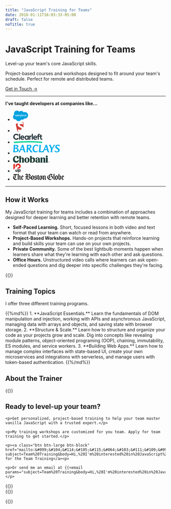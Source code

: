 ```yaml
---
title: "JavaScript Training for Teams"
date: 2018-01-11T16:03:33-05:00
draft: false
noTitle: true
---
```


<h1 class="no-padding-top no-margin-bottom h5 text-sans">JavaScript Training for Teams</h1>
<p class="text-xlarge margin-bottom-small text-serif">Level-up your team's core JavaScript skills.</p><p></p>

<p><span class="text-large">Project-based courses and workshops designed to fit around your team's schedule. Perfect for remote and distributed teams.</span></p>

<p class="margin-bottom-large"><a class="btn" href="#ready-to-buy">Get in Touch &rarr;</a></p>

<hr>
<p class="line-overlay text-center"><strong>I've taught developers at companies like...</strong></p>

<ul class="list-inline list-inline-spaced text-center no-margin-bottom">
	<li class="margin-bottom">
		<svg xmlns="http://www.w3.org/2000/svg" class="company-logo" id="logo-salesforce" width="3.4140625em" height="2.375em" viewBox="0 0 92 64" aria-label="Salesforce"><g fill="none" fill-rule="evenodd"><path fill="#00A1E0" d="M38.05 6.98c2.948-3.071 7.055-4.978 11.595-4.978 6.035 0 11.302 3.366 14.106 8.363a19.494 19.494 0 017.974-1.695c10.886 0 19.71 8.902 19.71 19.885 0 10.983-8.824 19.885-19.71 19.885-1.331 0-2.629-.133-3.884-.386-2.469 4.403-7.177 7.379-12.578 7.379-2.261 0-4.4-.52-6.303-1.451C46.456 59.872 40.623 64 33.826 64c-7.078 0-13.112-4.48-15.427-10.761a15.176 15.176 0 01-3.137.327C6.833 53.567 0 46.663 0 38.146a15.442 15.442 0 017.631-13.357 17.662 17.662 0 01-1.46-7.053C6.171 7.94 14.122 0 23.93 0a17.73 17.73 0 0114.12 6.98"></path><path fill="#ffffff" d="M13.244 33.19l.37-1.027c.059-.176.192-.118.246-.085.103.061.177.116.31.194 1.09.689 2.1.696 2.415.696.816 0 1.322-.432 1.322-1.015v-.03c0-.634-.78-.874-1.681-1.15l-.2-.064c-1.237-.352-2.56-.861-2.56-2.427v-.032c0-1.486 1.199-2.523 2.915-2.523l.188-.002c1.008 0 1.982.293 2.688.721.064.04.126.114.09.212l-.38 1.027c-.067.175-.25.059-.25.059a5.41 5.41 0 00-2.382-.611c-.728 0-1.196.386-1.196.91v.033c0 .611.802.872 1.732 1.175l.16.05c1.233.39 2.549.93 2.549 2.415v.031c0 1.605-1.166 2.602-3.041 2.602-.921 0-1.802-.142-2.734-.637-.176-.102-.35-.19-.522-.315-.018-.026-.097-.057-.04-.207zm27.457 0l.371-1.027c.054-.168.211-.106.245-.085.102.063.178.116.31.194 1.092.689 2.1.696 2.418.696.813 0 1.32-.432 1.32-1.015v-.03c0-.634-.779-.874-1.68-1.15l-.2-.064c-1.239-.352-2.562-.861-2.562-2.427v-.032c0-1.486 1.2-2.523 2.916-2.523l.187-.002c1.008 0 1.983.293 2.69.721.062.04.125.114.09.212-.035.091-.347.931-.38 1.027-.069.175-.25.059-.25.059a5.41 5.41 0 00-2.383-.611c-.728 0-1.196.386-1.196.91v.033c0 .611.801.872 1.732 1.175l.16.05c1.233.39 2.548.93 2.548 2.415v.031c0 1.605-1.165 2.602-3.04 2.602-.922 0-1.803-.142-2.734-.637-.176-.102-.35-.19-.523-.315-.018-.026-.097-.057-.039-.207zm20.31-4.829a5.89 5.89 0 01.23 1.682c0 .6-.076 1.165-.23 1.681a3.77 3.77 0 01-.71 1.361 3.384 3.384 0 01-1.204.906c-.48.22-1.044.33-1.678.33-.634 0-1.2-.11-1.678-.33a3.384 3.384 0 01-1.204-.906 3.793 3.793 0 01-.711-1.36 5.909 5.909 0 01-.23-1.682c0-.6.077-1.166.23-1.682.154-.52.393-.978.71-1.36a3.442 3.442 0 011.205-.914c.479-.224 1.042-.337 1.678-.337.636 0 1.199.113 1.678.337.478.223.884.53 1.204.914.318.382.558.84.71 1.36zm-1.564 1.682c0-.907-.168-1.62-.502-2.12-.33-.496-.83-.736-1.526-.736-.696 0-1.192.24-1.518.736-.327.5-.494 1.213-.494 2.12 0 .906.167 1.624.496 2.128.324.502.82.745 1.516.745.696 0 1.196-.244 1.526-.745.332-.504.502-1.222.502-2.128zm14.422 2.63l.384 1.062c.05.13-.063.187-.063.187-.593.23-1.416.394-2.217.394-1.358 0-2.398-.391-3.092-1.163-.69-.77-1.042-1.817-1.042-3.116 0-.601.087-1.17.257-1.685.17-.52.425-.978.761-1.36a3.613 3.613 0 011.261-.914c.5-.223 1.088-.335 1.744-.335.443 0 .837.027 1.175.077.361.056.842.186 1.045.265.037.014.14.064.098.185-.148.417-.249.689-.386 1.069-.06.162-.182.108-.182.108-.515-.162-1.009-.236-1.654-.236-.775 0-1.357.258-1.737.763-.384.509-.599 1.176-.602 2.063-.003.973.241 1.694.673 2.14.431.445 1.033.67 1.791.67.307 0 .597-.02.858-.061.258-.041.5-.121.728-.21 0 0 .147-.055.2.097zm8.01-4.607c.341 1.194.163 2.225.157 2.282-.013.136-.153.138-.153.138l-5.299-.004c.033.805.226 1.375.616 1.762.383.379.991.622 1.814.623 1.258.003 1.795-.25 2.176-.391 0 0 .145-.052.2.092l.345.971c.07.163.014.22-.045.253-.332.183-1.137.525-2.669.529-.743.003-1.39-.103-1.923-.31a3.502 3.502 0 01-1.333-.883 3.497 3.497 0 01-.769-1.347 5.713 5.713 0 01-.239-1.692c0-.6.077-1.17.232-1.691.155-.525.396-.988.717-1.377a3.479 3.479 0 011.221-.93c.486-.229 1.088-.341 1.75-.341.567 0 1.085.122 1.516.308.332.142.666.399 1.008.767.216.232.545.74.678 1.241zm-5.27 1.107h3.78c-.039-.486-.134-.922-.352-1.25-.332-.496-.79-.769-1.485-.769-.696 0-1.19.273-1.517.769-.214.328-.352.746-.427 1.25zm-37.175-1.107c.34 1.194.165 2.225.159 2.282-.014.136-.154.138-.154.138l-5.3-.004c.034.805.226 1.375.617 1.762.383.379.99.622 1.813.623 1.258.003 1.797-.25 2.177-.391 0 0 .145-.052.199.092l.346.971c.07.163.014.22-.044.253-.334.183-1.14.525-2.67.529-.744.003-1.391-.103-1.923-.31a3.514 3.514 0 01-1.334-.883 3.506 3.506 0 01-.767-1.347 5.68 5.68 0 01-.241-1.692c0-.6.078-1.17.232-1.691a3.88 3.88 0 01.718-1.377 3.488 3.488 0 011.22-.93c.488-.229 1.09-.341 1.75-.341a3.85 3.85 0 011.518.308c.332.142.666.399 1.007.767.216.232.545.74.677 1.241zm-5.271 1.107h3.782c-.04-.486-.135-.922-.352-1.25-.33-.496-.79-.769-1.485-.769-.696 0-1.191.273-1.516.769-.216.328-.353.746-.43 1.25zm-9.346-.253s.418.037.874.103v-.224c0-.707-.147-1.04-.436-1.263-.296-.226-.738-.343-1.31-.343 0 0-1.29-.016-2.31.538-.047.028-.086.044-.086.044s-.128.045-.174-.086L21 26.681c-.058-.145.047-.211.047-.211.477-.372 1.633-.597 1.633-.597a8.711 8.711 0 011.421-.131c1.058 0 1.877.246 2.434.733.558.489.842 1.277.842 2.339l.003 4.848s.011.14-.122.172c0 0-.195.054-.37.095-.177.041-.815.171-1.336.259a9.744 9.744 0 01-1.61.134c-.515 0-.987-.048-1.403-.143a2.92 2.92 0 01-1.079-.468 2.192 2.192 0 01-.69-.829c-.163-.333-.245-.74-.245-1.21 0-.461.097-.872.284-1.222.188-.348.446-.643.77-.874a3.425 3.425 0 011.105-.513c.413-.11.852-.167 1.306-.167.333 0 .611.007.827.024zm-2.109 3.724c-.003-.001.475.375 1.554.309a10.82 10.82 0 001.43-.19v-2.41s-.678-.111-1.439-.122c-1.079-.013-1.539.384-1.536.383-.318.226-.473.561-.473 1.025 0 .297.053.529.16.691.067.107.096.147.304.314zm44.855-6.455c-.05.145-.307.871-.4 1.112-.034.092-.09.155-.193.144 0 0-.304-.07-.582-.07-.191 0-.464.024-.71.1a1.586 1.586 0 00-.654.393c-.194.187-.351.45-.465.78-.116.332-.176.86-.176 1.39v3.948a.16.16 0 01-.16.161h-1.391a.162.162 0 01-.164-.16v-7.905c0-.089.065-.16.154-.16h1.357c.09 0 .154.071.154.16v.646c.203-.272.567-.512.896-.66.33-.15.699-.26 1.366-.22.347.021.798.116.889.151a.144.144 0 01.079.19zm-13.07-3.663c.037.015.138.064.098.184l-.407 1.113c-.034.084-.056.134-.229.082a2.388 2.388 0 00-.707-.11c-.21 0-.4.027-.568.083a1.084 1.084 0 00-.444.274 1.545 1.545 0 00-.372.566c-.195.56-.27 1.157-.28 1.195h1.694c.143 0 .188.066.174.171l-.198 1.102c-.032.16-.177.154-.177.154h-1.746l-1.193 6.756a10.426 10.426 0 01-.466 1.78c-.187.489-.38.846-.69 1.187a2.43 2.43 0 01-.979.682c-.367.135-.813.204-1.3.204a3.19 3.19 0 01-.777-.075 4.198 4.198 0 01-.485-.142c-.065-.023-.118-.106-.08-.212.036-.105.35-.964.392-1.077.054-.136.192-.084.192-.084.094.04.16.066.285.091.127.025.297.047.426.047.231 0 .441-.028.624-.09.22-.071.35-.2.484-.372.14-.181.254-.426.371-.755.117-.333.224-.773.316-1.306l1.188-6.633h-1.17c-.14 0-.188-.066-.172-.172l.196-1.102c.031-.16.18-.154.18-.154h1.201l.065-.358c.18-1.064.537-1.873 1.065-2.404.531-.535 1.286-.805 2.244-.805.274 0 .516.018.721.055.201.038.354.073.524.125zm-23.676 11.46c0 .09-.062.161-.152.161H29.26c-.09 0-.151-.072-.151-.16V22.674c0-.087.062-.159.15-.159h1.406c.09 0 .152.072.152.16v11.311z"></path></g></svg>
	</li>
	<li class="margin-bottom">
		<svg xmlns="http://www.w3.org/2000/svg" class="company-logo" id="logo-smashing" height="2.2325em" width="2.375em" viewBox="0 0 47 50" aria-label="Smashing Magazine"><g id="S"><g id="Kasten"><path fill="#d13c33" d="M38.51 30.34a27.55 27.55 0 00-7-3.78 28.32 28.32 0 01-5.36-2.87q-6-4.18-6-10.37a10.63 10.63 0 012.25-6.89 10.19 10.19 0 01.86-.94l-8.55 2A4.62 4.62 0 0011.18 13l7.08 30.59A4.62 4.62 0 0023.79 47l3.51-.81-.3-.03a33.76 33.76 0 01-6.78-2.92l3.66-8.18a16.3 16.3 0 0010.4 3.66c4 0 6-1.43 6-4.27a5.26 5.26 0 00-1.77-4.11zM57.85 34.45L50.77 3.86A4.62 4.62 0 0045.23.4l-5.15 1.19q.89.14 1.76.33a28.13 28.13 0 016.66 2.39l-3 8c-2.24-1.92-5.37-2.88-9.37-2.88q-5.38 0-5.39 4.28a3.86 3.86 0 001.77 3 36.82 36.82 0 007.56 3.66 23.64 23.64 0 016.39 3.55 12.68 12.68 0 012 2A12.35 12.35 0 0151 33.75a11.85 11.85 0 01-2.45 7.58L54.38 40a4.61 4.61 0 003.47-5.55z"></path></g></g></svg>
	</li>
	<li class="margin-bottom">
		<svg xmlns="http://www.w3.org/2000/svg" class="company-logo" id="logo-clearleft" width="6.65em" height="2.375em" viewBox="0 0 154 54" aria-label="Clearleft"><path class="Logo-text" fill="#25333A" d="M152.5 27.5v5.4h-2.4c-5.5 0-8.6-3.3-8.6-9.3v-6.8h-7.4v16.1h-5.6V16.8h-3.1l-.1-4.6h3.1v-.6c0-6 3-9.3 8.6-9.3h2.4v5.4H137c-2 0-2.9 1.3-2.9 4v.6h7.4v-4l5.6-3.6v7.4h4v4.6h-4v6.8c0 2.7 1 4 2.9 4h2.5zM77 11.9h5.6v21H77v-2c-1.7 1.7-4 2.7-6.4 2.6-5.7 0-10.1-4.8-10.1-11s4.4-11 10.1-11c2.4-.1 4.7.8 6.4 2.5v-2.1zm0 10.5c0-3.5-2.4-6.1-5.6-6.1s-5.6 2.6-5.6 6.1 2.3 6.1 5.6 6.1S77 26 77 22.4zm12.9-8.7v-1.8h-5.4v21h5.6v-9.5c0-4.5.8-6.8 5-6.8h1.5v-5.4h-.2c-3 0-5.2.9-6.5 2.5zM98 32.8h5.6V2.4H98v30.4zM17 8.1c3.2 0 6.1 1.8 7.6 4.5l.1.2.2-.1 4.8-3.1.3-.1-.1-.2C27 5 22.2 2.4 17.1 2.4 8.6 2.3 1.6 9.1 1.5 17.5v.3c-.1 8.5 6.8 15.4 15.3 15.5h.3c5.1.1 9.9-2.5 12.8-6.7l.1-.2-5.2-3.4-.1.2c-1.6 2.7-4.5 4.4-7.6 4.5-5.2 0-9.2-4.3-9.2-9.8 0-4.8 3.4-9.8 9.1-9.8zm14.6 24.7h5.6V2.4h-5.6v30.4zm94-10.5c0 .6 0 1.1-.1 1.7v.5h-14.8c.5 2.5 2.8 4.3 5.4 4.1 2 0 3.9-.7 5.5-2l.4-.3 2.8 4-.3.3c-2.4 2-5.5 3.1-8.6 3-6.4 0-10.8-4.6-10.8-11.1s4.3-11.1 10.6-11.1c5.7-.2 9.8 4.4 9.9 10.9zm-5.7-2.2c-.6-2.5-2.2-3.9-4.5-3.9-2.4-.1-4.4 1.6-4.7 3.9h9.2zm-60.7 2.2c0 .6 0 1.1-.1 1.7v.5H44.3c.5 2.5 2.8 4.3 5.4 4.1 2 0 3.9-.7 5.5-2l.4-.3 2.8 4-.3.3c-2.4 2-5.5 3.1-8.6 3-6.4 0-10.8-4.6-10.8-11.1S43 11.2 49.2 11.2c5.9 0 10 4.6 10 11.1zm-5.6-2.2c-.6-2.5-2.2-3.9-4.5-3.9-2.4-.1-4.4 1.6-4.7 3.9h9.2z"></path><clipPath id="a"><path d="M151.8 44c-.2-1-1.1-1.6-2-1.4h-.1c-1.1.4-2.2.4-3.3.2-1.4-.2-2.9-.3-4.3-.5-2.4-.3-4.8-.5-7.2-.7-2.6-.2-5.3-.3-7.9-.5-2.5-.2-4.9-.4-7.4-.5-5.2-.3-10.5-.5-15.7-.6-4.4-.2-19.6-.3-23.9-.3-3.1 0-6.1.1-9.2.2-4.1 0-18.9.3-23 .6-4.3.2-8.7.4-13 .7-4 .3-8 .5-11.9.7-.9 0-1.8.1-2.7.3-2.4 0-4.4.2-6.5.3-1.7.1-3.4.1-5 .4-.7 0-1-.4-2.1-.3s-2.1.5-2.1 1.1c-.5.1 0 .4-.6.5v.5c.4.2.6.4 0 .7v.2c.3-.1.4 0 .6.1v.4c-.4.2-.2.4-.1.5s.5.4.4.7c-.1.5.1 1 .5 1.3v.2c.1.7 1.1 1.3 1.2 2 .1.5 1 1 2.3.9 1.1-.1 1.5-.5 2.5-.7.2 0 .8-.1 1-.1 4.2-.3 8.5-.6 12.7-1 1.2-.1 2.6-.1 3.7-.3 1.5-.3 3.1-.3 4.6-.5 2.9-.3 5.8-.5 8.6-.5 2.4 0 4.8-.3 7.2-.4 1.3-.1 2.7.1 4-.1.5-.1 1-.1 1.6-.1 1.4.1 13.7-.1 15.1-.1 2.8 0 5.6-.1 8.4-.2 3.3-.1 17.4-.2 20.7 0 1.1 0 2.3.2 3.4.2 3.1-.2 6.2.1 9.3.2 2.7.1 5.4.3 8.1.4s5.2.2 7.8.5c1 .1 2.1.2 3.1.3.8.1 1.4-.2 2.2-.1 2 .3 4.1.5 6.2.6 1.1 0 2.2.1 3.2.3 1.6.3 3.1.5 4.7.7l1 .4c.9.4 1.8.5 2.8.3.5-.3.8-1 .6-1.6v-.2c.1-.2.2-.3.1-.5.3-.1.3-.2.2-.4.2-.6.7-1.1.4-1.7-.1-.2-.4-.6.4-.8v-.5c-.4 0-.4-.2-.5-.3-.2-.5-.1-1-.1-1.5zm-73.5 1.3h-.2.2"></path></clipPath><path clip-path="url(#a)" fill="none" stroke="#23D8A0" stroke-width="13" d="M-1.1 49.4s50.4-6.3 81.9-6 77.1 4.6 77.1 4.6"></path></svg>
	</li>
	<li class="margin-bottom">
		<svg xmlns="http://www.w3.org/2000/svg" class="company-logo" id="logo-barclays" style="margin-bottom:0.45em" width="10.5em" height="1.75em" viewBox="0 0 2701 450" aria-label="Barclays"><path d="M2689.147 109.064c-17.495-31.706-55.209-55.754-96.172-55.754-36.028 0-67.716 14.755-67.716 53.014 0 32.215 39.891 54.067 81.417 80.855 45.32 28.404 92.326 63.342 92.326 124.014 0 79.222-77.026 127.826-166.085 127.826-36.607 0-74.83-7.096-117.99-23.485l7.08-105.447c20.78 42.087 59.583 75.392 116.9 75.392 44.266 0 77.026-21.29 77.026-58.459 0-31.689-26.788-51.345-59.53-71-68.858-41.509-112.527-74.866-112.527-134.941 0-90.165 75.375-120.203 153.49-120.203 45.32 0 73.759 8.203 102.69 8.203l-10.909 99.985m-381.845 94.486c-9.872 16.407-22.378 38.768-30.072 55.192-6.535 31.126-9.82 72.67-9.82 118.534 0 19.129 3.285 44.792 12.015 53.54h-114.16c20.184-19.111 28.404-136.539 27.333-173.708-15.3-52.978-36.098-103.796-67.769-165.54-20.165-38.767-43.686-75.41-58.441-82.489 25.663-2.16 58.441-3.811 74.303-3.811 28.386 0 36.062 3.811 53.558 42.07 27.262 61.743 47.48 108.135 59.513 142.581 28.966-45.355 49.166-76.481 75.392-119.096 6.552-10.381 12.015-23.485 12.015-36.062 0-9.855-1.651-20.763-6.007-25.682h113.088c-21.852 4.919-120.202 159.533-140.948 194.471m-397.162-95.558-67.716 146.92h110.33l-42.614-146.92m132.762 326.636c-36.08 0-38.785-1.072-67.751-100.494l-10.364-36.607c-17.46 8.186-48.64 12.015-98.333 12.015h-50.256l-8.748 18.567c-12.559 27.895-29.492 60.62-29.492 83.613 0 5.463.544 11.453 2.74 19.112h-298.285c16.951-19.112 22.414-80.838 30.6-192.855l1.633-26.753c4.374-63.921 7.694-113.088 7.115-147.482-.545-28.404-3.285-46.444-10.926-54.63h115.284c-16.407 12.578-22.432 80.294-30.055 192.31l-2.196 26.753c-2.74 41.526-8.185 84.123-8.185 125.648 0 19.094 7.64 23.468 27.332 23.468 69.894 0 87.407-1.633 119.06-22.94 19.657-36.063 42.088-81.418 63.905-128.389l29.546-62.815c27.841-59.004 55.139-119.114 55.139-130.567 0-8.22-2.178-15.844-5.428-23.503H1967s37.135 137.681 45.338 167.156l18.005 66.662c31.126 112 50.817 166.612 77.043 187.92-21.887 2.74-53.013 3.811-64.484 3.811m-743.471 4.391c-108.715 0-171.548-89.585-171.548-190.096 0-139.842 75.92-248.047 220.697-248.047 45.337 0 66.662 8.203 103.234 8.203l-10.909 107.626c-20.762-37.696-54.647-63.377-99.967-63.377-90.13 0-126.737 97.261-126.737 180.84 0 90.674 50.818 140.367 118.534 140.367 36.607 0 68.823-9.836 122.926-47.515-21.852 69.947-72.67 112-156.23 112M922.504 60.441c-10.381 0-22.976 0-32.778 1.089-3.285 18.022-6.025 49.166-9.854 99.405l-2.196 29.528c5.498 1.106 12.577 1.668 19.147 1.668 52.416 0 88.496-31.723 88.496-79.766 0-32.813-22.94-51.924-62.815-51.924m152.383 388.414c-31.126 0-38.785-4.936-49.149-19.146L907.731 265.82c-9.292-12.559-16.389-22.94-31.126-22.94h-2.74l-2.161 31.689c-2.758 43.159-4.392 77.605-4.392 103.269.545 28.404 3.83 45.864 11.488 52.978H764.623c16.371-14.755 22.361-63.922 31.67-192.854l1.652-26.753c4.374-63.36 7.659-112.544 7.097-146.938-.562-30.055-3.812-48.64-12.033-55.192h155.686c50.8 0 120.73 8.766 120.73 91.237 0 67.716-45.356 104.885-101.601 122.346 5.463 4.936 15.282 17.495 21.307 25.154l85.756 113.633c53.54 70.474 57.897 73.741 77.044 83.578-24.048 2.723-56.264 3.83-77.044 3.83M542.855 107.991l-68.331 146.92h110.893l-42.562-146.92m132.71 326.636c-36.028 0-38.768-1.072-67.717-100.494l-10.381-36.607c-17.513 8.186-48.64 12.015-98.351 12.015H448.86l-8.73 18.567c-8.748 19.691-30.055 60.128-29.51 83.613 0 5.463.544 10.926 2.74 19.112H312.304c28.948-28.949 65.555-96.138 116.356-204.852l29.51-62.816C484.923 106.36 513.344 41.892 513.344 32.6c0-8.22-2.16-15.844-5.463-23.503h91.8S623.674 100.334 645 176.253l18.022 66.662c31.144 112 50.8 166.611 77.026 187.919-23.485 2.722-52.996 3.794-64.484 3.794m-520.07-374.73c-8.203 0-19.111 0-29.493 1.106-4.374 29.493-7.114 57.897-9.275 89.023 0 0-1.65 26.753-1.65 25.664H126c53.54 0 102.725-18.567 102.725-67.699 0-28.439-23.503-48.095-73.232-48.095m-13.63 167.156h-30.038l-4.374 62.27c-2.178 27.333-3.285 50.257-3.83 77.571 0 3.847 12.015 12.033 40.402 12.033 59.003 0 97.806-29.493 97.806-78.133 0-54.085-44.266-73.74-99.967-73.74m6.552 203.762H.915c18.585-16.406 23.503-80.31 31.689-192.854l1.634-26.209c4.391-63.922 7.658-113.088 7.114-147.482-.545-29.51-3.83-48.64-12.033-55.192h164.978c39.33 0 118.007 2.196 118.007 84.123 0 54.63-50.818 88.496-97.244 100.546 65.555 6.552 114.722 38.224 114.722 105.957-.018 73.197-68.84 131.111-181.367 131.111" fill="#00AEEF" fill-rule="nonzero"></path></svg>
	</li>
	<li class="margin-bottom">
		<svg xmlns="http://www.w3.org/2000/svg" class="company-logo" id="logo-chobani" style="height:1.6em;" viewBox="0 0 301.46 58.75" aria-label="Chobani"><path d="M27.44 8.55c3.47 0 5.25 1.45 5.25 3.63 0 1.61-1.29 3-1.29 5.73 0 4.12 2.9 7.26 7.59 7.26 4.92 0 8.15-3.39 8.15-8.72 0-7.5-5.89-13.56-19.29-13.56C11.62 2.91 0 14.61 0 31.39c0 16.46 9.68 27.36 26.15 27.36 13.48 0 21.71-8.72 21.71-19.29 0-3.55-1.13-4.6-2.58-4.6s-2 1.37-2.42 2.18c-2.19 4.36-5.86 8.88-13.73 8.88-9.36 0-15-7.91-15-19C14.12 16 20.25 8.55 27.44 8.55zM67.7 56.24c0-.73-.56-1.29-1-2.1-.73-1.37-1-2.42-1-5.73V30.83c0-4.36 2.91-7.91 6-7.91 2.74 0 4.28 2.1 4.28 5.65v19.85c0 3.31-.24 4.36-1 5.73-.48.81-1 1.37-1 2.1 0 .89.48 1.29 1.37 1.29h15.03c1 0 1.45-.4 1.45-1.29 0-.73-.56-1.29-1-2.1-.81-1.37-1-2.42-1-5.73V28.65c0-7.42-4.44-12.75-12.43-12.75a13.78 13.78 0 0 0-11.7 7V6.05c0-1.78-.24-2.1-2.18-2.1H52.61c-1.78 0-2.42.65-2.42 1.78A6.14 6.14 0 0 0 51 8.15a15.81 15.81 0 0 1 .89 6.13v34.14c0 3.31-.24 4.36-1 5.73-.48.81-1 1.37-1 2.1 0 .89.48 1.29 1.45 1.29h15c.89 0 1.37-.4 1.37-1.29zm68.91-19.12c0-14.28-9-21.38-21-21.38-12.18 0-21.3 8.15-21.3 21.38 0 13.72 9 21.38 21.14 21.38s21.14-8.07 21.14-21.38zm-14.2 1.94c0 9.12-2.26 14.85-6.37 14.85-4.36 0-7.42-6-7.42-18.88 0-9 2.34-14.69 6.37-14.69 4.36 0 7.42 5.81 7.42 18.72zm60.28-3.15c0-12.27-6-20.17-15.74-20.17-6.21 0-10.17 3.23-11.94 6.54V6.05c0-1.78-.24-2.1-2.18-2.1h-11c-1.78 0-2.42.65-2.42 1.78a6.14 6.14 0 0 0 .81 2.42 15.81 15.81 0 0 1 .89 6.13v29.78c0 7.1-.32 9.28-.32 11.38a2.49 2.49 0 0 0 2.82 2.74 11.39 11.39 0 0 0 3.87-1 6.78 6.78 0 0 1 2.34-.4 11.93 11.93 0 0 1 2.91.48 30.31 30.31 0 0 0 8 1.21c13.88 0 21.95-8.63 21.95-22.59zm-23-12.51c5.33 0 8.39 6.13 8.39 16.3 0 9.52-3.31 14.2-7.34 14.2-3.23 0-5.73-3.23-5.73-7.42V29.05c0-3.63 1.69-5.65 4.68-5.65zM216 58.34c5.33 0 8.15-1.21 8.15-2.91 0-.73-.32-1-.89-1.53-.81-.73-1.45-1.29-1.45-4.28l.08-19.45c0-8.72-5.25-14.53-18.4-14.53-11.3 0-17 4.6-17 10.65a6 6 0 0 0 6.21 6.37c3.79 0 6-2.66 6-5.33 0-2.1-.73-3.07-.73-4.44s1.53-2.74 4.36-2.74c4.28 0 6.29 2.91 6.29 8.07v3.63c-16.3 1.45-23.56 6.37-23.56 15 0 6.7 5 11.7 12.43 11.7a12.32 12.32 0 0 0 11.14-6.13c.16 3.79 1.53 5.89 7.42 5.89zm-13.48-6.46c-3.15 0-4.92-2.66-4.92-5.73 0-4.76 3.55-8.31 11-9.76l-.08 8.88c0 3.47-2.58 6.62-6 6.62zm41.4 4.36c0-.73-.56-1.29-1-2.1-.73-1.37-1-2.42-1-5.73V30.83c0-4.36 2.58-8 5.73-8 2.74 0 4.36 1.94 4.36 5.73v19.86c0 3.31-.24 4.36-1 5.73-.48.81-1 1.37-1 2.1 0 .89.48 1.29 1.37 1.29h15.09c1 0 1.45-.4 1.45-1.29 0-.73-.56-1.29-1-2.1-.81-1.37-1-2.42-1-5.73V29.05c0-7.67-4.36-13.15-12.35-13.15a13.76 13.76 0 0 0-12 7.26v-4.28c0-1.78-.24-2.18-2.18-2.18h-10.94c-1.69 0-2.26.65-2.26 1.61a6 6 0 0 0 1 2.5c.81 1.45.89 2.91.89 6.13v21.48c0 3.31-.24 4.36-1 5.73-.48.81-1 1.37-1 2.1 0 .89.48 1.29 1.45 1.29h15c.89 0 1.37-.4 1.37-1.29zm26.65-49.06c0 4 3 7.18 8.07 7.18s8.07-3.23 8.07-7.18S283.72 0 278.64 0s-8.07 3.15-8.07 7.18zm1 50.35h14.93c1 0 1.45-.4 1.45-1.29 0-.73-.56-1.29-1-2.1-.73-1.37-1-2.42-1-5.73V18.88c0-1.78-.24-2.18-2.18-2.18h-11.3c-1.69 0-2.26.65-2.26 1.61a6 6 0 0 0 1 2.5c.73 1.45.89 2.91.89 6.13v21.48c0 3.31-.24 4.36-1 5.73-.48.81-1 1.37-1 2.1 0 .89.48 1.29 1.45 1.29zM296.19 51.26h.91c.61 0 .91.24.91.73s-.32.73-.91.73h-.91zm2.6.73c0-.9-.6-1.4-1.69-1.4h-1.7v4.87h.79v-2.05h.81l1.11 2.05h.89l-1.22-2.11a1.39 1.39 0 0 0 1-1.36M297 57a3.9 3.9 0 1 1 3.85-3.9A3.75 3.75 0 0 1 297 57m0-8.36a4.46 4.46 0 1 0 4.47 4.46 4.32 4.32 0 0 0-4.47-4.49" fill="#1c3c34"></path></svg>
	</li>
	<li class="margin-bottom">
		<svg xmlns="http://www.w3.org/2000/svg" class="company-logo" id="logo-10up" style="height: 2em;" viewBox="0 0 236 270" aria-label="10up"><g fill-rule="nonzero" fill="none"><path fill="#DF2B26" d="M60.933 4.502L0 34.499l12.081 14.422V186.13l48.852-48.868z"></path><path d="M117.498 215.8c0 7.527-5.092 10.752-10.75 10.752-7.508 0-9.263-4.576-9.263-9.544v-43.127h-.319l-24.134 24.133v24.633c0 13.574 7.256 25.528 24.053 25.528 7.39 0 14.918-3.086 20.413-8.192v6.582h24.453v-72.684h-24.453V215.8zm84.252-43.395c-8.327 0-15.17 2.95-20.689 8.327v-6.852h-24.578v96.061h24.578v-29.959c5.52 5.106 12.362 8.192 20.689 8.192 20.288 0 32.928-16.252 32.928-37.885 0-21.359-12.64-37.884-32.928-37.884zm-6.58 54.812c-9.398 0-14.109-7.795-14.109-17.061 0-9.267 4.574-16.929 14.109-16.929 9.278 0 13.569 7.785 13.569 16.929 0 9.002-4.291 17.061-13.569 17.061z" fill="#303030"></path><path d="M157.093 0c-43.492.005-78.737 35.251-78.737 78.736 0 12.008 2.771 23.353 7.57 33.528l.825.853 48.644-48.642-15.297-15.297h66.562v66.557l-15.296-15.297-48.922 48.923c10.468 5.142 22.203 8.117 34.656 8.117 43.484 0 78.74-35.25 78.74-78.742C235.838 35.251 200.582 0 157.093 0z" fill="#DF2B26"></path></g></svg>
	</li>
	<li class="margin-bottom">
		<svg xmlns="http://www.w3.org/2000/svg" class="company-logo" id="logo-boston-globe" style="height:1.6em;" viewBox="0 0 317 44" aria-label="The Boston Globe"><path d="M292.294 26.857c0 3.096-.142 9.155-.142 9.367l-.21.21-5.85-3.66V18.403c.917-1.408 2.185-2.114 3.312-2.114 1.338 0 2.325.986 2.816 2.325 0 .564.074 4.298.074 8.244zm19.3-5.847l-5.425 4.437V15.374l5.425 5.636zm-14.37 12.75c-.353-3.17-.28-11.765-.28-15.78 0-2.606-2.256-4.51-5.076-5.707l-5.775 4.86V6.567c0-1.76 1.056-3.664 2.323-3.664V2.55c-2.745 0-5.773 2.186-6.27 3.595-.63-1.058-2.11-1.693-3.518-1.693l-.073.563c1.41 0 2.748 2.398 2.748 6.626 0 8.522-.07 16.696-.07 20.214 0 1.13-.142 1.905-.777 2.82l8.667 5.28c3.31-3.093 4.577-4.01 8.1-6.193zm19.092-1.338l-.426-.426c-2.182 2.185-3.452 3.1-4.718 3.1-1.27 0-2.467-.775-5.003-2.746v-5.777l9.933-7.96c-2.326-1.973-7.115-6.764-7.115-6.764-2.678 2.397-4.227 3.735-7.96 6.34.14.775.282 1.83.282 2.677V32.07c0 .774-.07 1.337-.355 2.252l7.82 5.492 7.54-7.392zm-92.638-4.438c0 1.9-.565 3.097-1.832 4.085-2.887-2.82-4.296-6.764-4.296-10.71 0-5.915 2.04-8.173 4.86-10.214a13.91 13.91 0 0 1 1.268-.915v17.754zm7.608 8.098c-3.733-.28-6.62-1.548-8.875-3.45 3.45-2.395 5.635-3.59 5.635-7.26V7.13l1.058-.843c.776.28 1.41.56 2.183.843v28.952zm10.99-8.312c0 2.046-.21 3.453-.774 5.147-2.044 2.038-5.076 3.237-8.524 3.237h-.988V18.05c.635-.07 1.2-.14 1.762-.14 5.074 0 8.524 4.577 8.524 9.86zm-2.748-16.694l-7.537 6.692V7.413c2.68 1.057 5.074 2.325 7.538 3.663zm32.545 24.658l-.42.278-5.988-3.804V15.374l6.34 3.098.068 17.262zM246.998 5.016l-.637-.563-2.32 2.466s-5.992-1.973-10.85-4.79c-6.692 5.07-11.764 8.663-18.317 13.315-1.55 2.322-2.395 5.35-2.395 8.663 0 9.014 8.312 16.058 18.808 16.058 6.833-2.885 11.696-6.902 15.288-11.762.21-.984.28-2.395.28-3.17 0-6.552-4.437-10.213-9.157-11.34l9.3-8.878zm30.29 10.92l-8.454-4.365c-2.607 2.394-5.142 4.154-8.523 5.844.21.637.424 3.243.424 4.864v11.625c-.774.842-1.554 1.27-2.327 1.27-.773 0-1.62-.355-2.676-1.13V5.864c0-1.62.987-3.523 2.256-3.523v-.208c-2.607 0-4.933 1.195-5.634 3.166-.637-1.055-1.62-1.972-3.1-1.972l-.072.283c.845 0 1.693 2.393 1.693 4.646V30.87c0 2.185-.283 3.312-1.127 4.51l5.633 4.087 5.282-4.58 8.172 4.927c3.1-2.885 4.934-4.577 8.383-6.618-.21-1.058-.28-3.1-.28-3.947v-10c-.003-1.694.07-2.61.35-3.314zm-133.776 20.36c-2.045-1.835-4.86-3.38-9.37-3.38l6.905-7.327 2.394 2.11.072 8.596zm2.323-16.977l-5.915 6.406-2.608-1.9V15.3c2.68 1.83 4.226 2.818 8.523 4.017zm29.093 17.114l-.28.215-5.635-3.454v-17.61l5.915 3.52v17.328zm5.495-2.606c-.28-.91-.35-1.832-.35-2.674V16.36l-7.68-4.298c-2.464 2.465-5.285 4.227-8.875 6.2.21.703.353 1.83.353 2.606v12.467c-1.126 1.2-2.256 1.903-3.24 1.903-.987 0-1.97-.42-3.03-1.547 0-.986.07-11.695.07-18.244h5.495v-1.34l-5.495-.21s.07-5.144.14-6.202h-.63l-7.682 8.103c-3.31-.493-5.774-1.69-9.37-4.155-2.815 2.885-4.718 4.223-8.098 5.845.14 1.692.21 2.607.21 4.298 0 1.972 0 2.605-.14 4.3l4.507 3.165-4.227 4.44c-1.83 1.904-2.535 3.452-2.535 5 0 1.41.565 2.535 1.408 3.594l.494-.28c-.565-.847-.918-1.835-.918-2.746 0-1.48.775-2.75 2.958-2.75 2.185 0 4.58 1.408 6.975 3.308 2.677-2.464 4.65-4.08 7.608-5.56V27.07c0-.847.07-1.2.284-1.763l-4.51-3.028 5.778-6.272h2.676c0 6.41-.07 14.653-.07 15.57 0 1.126-.212 2.536-.986 3.662l6.41 4.718 5.496-5 7.96 5.212c3.102-2.887 5.565-4.79 9.015-6.342zm25.574.99l-.492-.564-2.398 2.04c-1.197 0-2.042-.844-2.042-2.182 0-1.196.073-15.148.142-17.542-.916-1.834-2.116-3.24-4.79-4.157l-6.413 4.72c0-1.972-1.126-3.734-3.31-4.86l-3.734 3.17 1.975 2.11s-.072 12.4-.072 14.442c0 2.048-1.478 3.526-1.478 3.526l5.845 4.293 3.1-3.8-2.326-2.112V18.4c1.13-1.477 2.327-2.113 3.386-2.113 1.195 0 2.18.845 2.463 2.045.072.915.072 2.395.072 3.945 0 2.395 0 10.845-.072 14.155.422 1.48 2.607 3.523 4.016 3.523l6.127-5.138zM102.863 24.32l-.14 10.14c-1.056.568-1.76.92-2.747 1.622-.774-.49-1.55-.985-2.465-1.548V21.432l5.353 2.888zm.776-8.805c0 1.547-1.41 2.324-6.13 5.282V16.29c0-2.256.14-3.522.21-4.44h-.984c.14.986.212 2.184.212 4.44v17.965c-2.96-1.763-6.553-3.595-10.358-3.876 3.594-2.044 7.186-4.79 7.186-8.81v-8.803c0-2.82 1.127-4.51 4.087-7.045 2.323 3.45 3.242 4.93 5.07 8.03.425.704.706 1.41.706 1.763zm19.935 20.78l-.28.213-5.567-3.384v-17.82l5.847 3.31v17.682zM94.412 4.526l-.14-.424c-2.96 0-4.58-.353-6.13-.633-1.48-.21-2.75-.493-4.51-.493-4.65 0-7.68 2.396-7.68 6.27 0 1.62.353 2.535 1.41 3.734l.422-.423c-.564-.706-.844-1.41-.844-2.185 0-1.69 1.41-3.17 4.508-3.17 2.326 0 4.438.424 6.27.847-3.945 2.886-6.342 5-6.342 11.13-.563-.212-1.34-.352-2.394-.352-2.96 0-4.508 1.97-4.508 3.872 0 .848.21 1.765.775 2.397l.492-.28c-.212-.425-.353-.847-.353-1.27 0-1.267.985-2.254 2.817-2.254 1.62 0 2.818.704 3.38 1.693 0 4.296-.844 6.48-3.097 6.48v.49c3.38 0 7.466-2.463 7.466-6.408v-7.89c.002-6.483 3.805-9.51 8.456-11.13zm14.722 17.822l-6.27-4.156c2.395-1.478 3.17-1.902 4.015-2.535 1.48-1.057 1.902-1.69 1.902-2.325 0-.494-.212-1.41-1.338-3.1-1.41-2.113-2.747-4.156-5.565-8.1-3.947 2.678-6.13 4.294-10.286 7.538-1.69 1.336-2.96 3.45-2.96 6.127 0 .917.072 5.637.072 8.737 0 2.394-.424 3.664-2.96 5.774-6.127 0-9.79 3.95-9.79 7.892 0 1.692.563 3.453 1.83 4.858l.424-.42c-.776-.85-1.408-2.185-1.408-3.734 0-2.115 1.55-4.44 6.41-4.44 5.353 0 10.354 3.665 13.242 5.427 4.157-3.524 6.764-5.004 12.117-6.767v-8.946c0-.632.212-1.266.564-1.83zm20.147-6.13l-8.1-4.438c-2.466 2.467-5.634 4.438-9.227 6.41.49 1.48.35 3.38.35 5.777 0 5.848.07 9.018-.985 10.567l8.947 5.496c2.465-2.538 5.142-4.508 8.735-6.48-.28-.918-.353-1.833-.353-2.68v-10c0-2.958.283-4.014.634-4.65zM11.075 27.21c0 2.112-.353 3.38-1.48 4.365C6.99 28.9 5.58 25.095 5.58 20.797c0-2.395.423-4.225 1.267-5.494 1.41-1.27 3.1-2.467 4.227-3.1v15.004zm8.03 8.872c-3.52-.422-6.55-1.76-8.806-3.8 4.368-3.17 5.353-5.004 5.353-8.526V9.454l.142-.14c1.41.14 2.186.21 3.313.282v26.486zM61.373 21.08l-5.705 4.577v-9.862l.21-.21 5.495 5.494zm4.437 11.34l-.423-.426c-2.254 2.4-3.24 3.032-4.93 3.032-1.27 0-2.748-.774-4.79-2.678v-5.777l10.143-7.747-6.903-6.835c-3.03 2.395-3.523 2.82-5.707 4.51-1.197.914-1.9 1.34-2.677 1.69.14.845.28 2.044.28 2.89v12.89c-1.194 1.127-2.323 1.622-3.167 1.622-1.128 0-1.973-.706-1.973-1.903V16.43c-.704-2.184-2.042-3.594-4.648-4.51l-6.413 5.213V5.016c0-1.76.988-3.38 1.903-3.803V1c-2.606 0-4.438 1.693-5.212 3.666L30.166 2.34l-.424.07v30.997c-2.536 1.338-5.283 2.817-8.313 2.817-.563 0-1.057 0-1.62-.07V9.668c1.337.14 2.184.21 2.958.21 1.196 0 1.973-.21 2.536-.493l3.453-7.045-.565-.14c-1.34 2.677-2.04 3.098-4.93 3.098-1.338 0-4.297-.35-7.257-.703-2.818-.352-5.707-.704-7.184-.704-4.367 0-6.904 3.03-6.904 6.13 0 1.267.422 2.536 1.27 3.664l.49-.353c-.562-.704-.914-1.62-.914-2.396 0-1.266.986-2.393 3.663-2.393 1.058 0 4.79.355 8.313.633-4.016 1.974-7.325 4.087-11.2 7.045C1.846 18.473 1 21.36 1 24.32c0 7.61 5.778 15.85 18.53 15.85 3.733-2.11 9.228-5.28 9.228-5.28l5.07 4.58 3.523-3.455-2.747-2.89v-14.72c1.197-1.62 2.537-2.325 3.595-2.325 1.196 0 2.324.846 2.606 2.395v17.68c.422 1.482 2.182 2.888 3.945 3.38l6.268-4.716 7.257 4.997 7.535-7.392z"></path></svg>
	</li>
</ul>
<hr class="no-margin-top">

## How it Works

My JavaScript training for teams includes a combination of approaches designed for deeper learning and better retention with remote teams.

- **Self-Paced Learning.** Short, focused lessons in both video and text format that your team can watch or read from anywhere.
- **Project-Based Workshops.** Hands-on projects that reinforce learning and build skills your team can use on your own projects.
- **Private Community.** Some of the best lightbulb moments happen when learners share what they're learning with each other and ask questions.
- **Office Hours.** Unstructured video calls where learners can ask open-ended questions and dig deeper into specific challenges they're facing.

<div class="padding-top-large padding-bottom">
	{{<testimonial for="hbs" photo="true">}}
</div>

## Training Topics

I offer three different training programs.

<div class="list-spaced">
{{%md%}}
1. **JavaScript Essentials.** Learn the fundamentals of DOM manipulation and injection, working with APIs and asynchronous JavaScript, managing data with arrays and objects, and saving state with browser storage.
2. **Structure & Scale.** Learn how to structure and organize your code as your projects grow and scale. Dig into concepts like revealing module patterns, object-oriented programing (OOP), chaining, immutability, ES modules, and service workers.
3. **Building Web Apps.** Learn how to manage complex interfaces with state-based UI, create your own microservices and integrations with serverless, and manage users with token-based authentication.
{{%/md%}}
</div>

## About the Trainer

{{<cta for="bio">}}


<div class="callout" id="ready-to-buy">
	<h2>Ready to level-up your team?</h2>

	<p>Get personalized, project-based training to help your team master vanilla JavaScript with a trusted expert.</p>

	<p>My training workshops are customized for you team. Apply for team training to get started.</p>

	<p><a class="btn btn-large btn-block" href="mailto:&#099;&#104;&#114;&#105;&#115;&#064;&#103;&#111;&#109;&#097;&#107;&#101;&#116;&#104;&#105;&#110;&#103;&#115;&#046;&#099;&#111;&#109;?subject=Team%20Training&body=Hi,%20I'm%20interested%20in%20JavaScript%20Training%20for%20my%20team%20of%20[number%20of%20people]%20at%20[organization]%20.%20Thanks!">Apply for the Team Training</a><p>

	<p>Or send me an email at {{<email params="subject=Team%20Training&body=Hi,%20I'm%20interested%20in%20JavaScript%20Training%20for%20my%20team%20of%20[number%20of%20people]%20at%20[organization]%20.%20Thanks!">}}.</p>
</div>

<div class="padding-top-large padding-bottom">{{<testimonial for="kb" photo="true">}}</div>

<div class="padding-bottom-large">{{<testimonial for="mojtabaSeyedi" photo="true">}}</div>

{{<not-ready-yet>}}